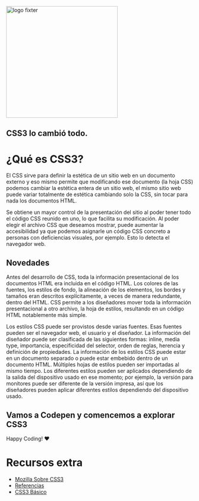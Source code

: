 <img alt="logo fixter" width="300" src="https://fixter.camp/static/media/geek_completo.7e1e87a7.png" />

## CSS3 lo cambió todo.

# ¿Qué es CSS3?
El CSS sirve para definir la estética de un sitio web en un documento externo y eso mismo permite que modificando ese documento (la hoja CSS) podemos cambiar la estética entera de un sitio web, el mismo sitio web puede variar totalmente de estética cambiando solo la CSS, sin tocar para nada los documentos HTML.

Se obtiene un mayor control de la presentación del sitio al poder tener todo el código CSS reunido en uno, lo que facilita su modificación.
Al poder elegir el archivo CSS que deseamos mostrar, puede aumentar la accesibilidad ya que podemos asignarle un código CSS concreto a personas con deficiencias visuales, por ejemplo. Esto lo detecta el navegador web.

## Novedades
Antes del desarrollo de CSS, toda la información presentacional de los documentos HTML era incluida en el código HTML. Los colores de las fuentes, los estilos de fondo, la alineación de los elementos, los bordes y tamaños eran descritos explícitamente, a veces de manera redundante, dentro del HTML. CSS permite a los diseñadores mover toda la información presentacional a otro archivo, la hoja de estilos, resultando en un código HTML notablemente más simple.

Los estilos CSS puede ser provistos desde varias fuentes. Esas fuentes pueden ser el navegador web, el usuario y el diseñador. La información del diseñador puede ser clasificada de las siguientes formas: inline, media type, importancia, especificidad del selector, orden de reglas, herencia y definición de propiedades. La información de los estilos CSS puede estar en un documento separado o puede estar embebido dentro de un documento HTML. Múltiples hojas de estilos pueden ser importadas al mismo tiempo. Los diferentes estilos pueden ser aplicados dependiendo de la salida del dispositivo usado en ese momento; por ejemplo, la versión para monitores puede ser diferente de la versión impresa, así que los diseñadores pueden aplicar diferentes estilos dependiendo del dispositivo usado.

## Vamos a Codepen y comencemos a explorar CSS3
Happy Coding!  ❤

# Recursos extra
* [Mozilla Sobre CSS3](https://developer.mozilla.org/es/docs/Web/CSS)
* [Referencias](https://developer.mozilla.org/es/docs/Web/CSS/Referencia_CSS)
* [CSS3 Básico](https://developer.mozilla.org/es/docs/Learn/Getting_started_with_the_web/CSS_basics)



